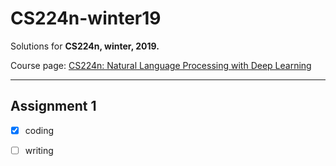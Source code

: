 # CS224n-winter19

Solutions for **CS224n, winter, 2019.**

Course page: [CS224n: Natural Language Processing with Deep Learning](http://web.stanford.edu/class/cs224n/index.html)

---
## Assignment 1

- [x] coding

- [ ] writing  
